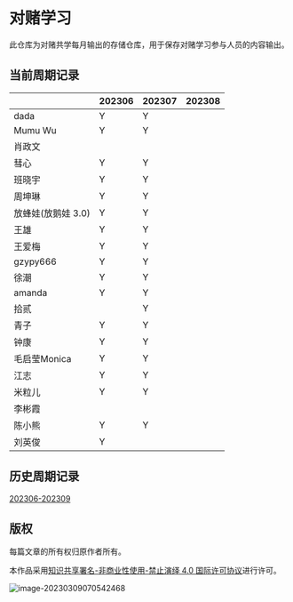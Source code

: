 # 对赌学习

此仓库为对赌共学每月输出的存储仓库，用于保存对赌学习参与人员的内容输出。

## 当前周期记录

|                    | 202306 | 202307 | 202308 |
| ------------------ | ------ | ------ | ------ |
| dada               |  Y      |   Y     |        |
| Mumu Wu            |  Y      |    Y   |        |
| 肖政文             |        |        |        |
| 彗心               |  Y      |  Y      |        |
| 班晓宇             |  Y      |   Y     |        |
| 周坤琳             |  Y      |    Y    |        |
| 放蜂娃(放鹅娃 3.0) |  Y      |     Y  |        |
| 王雄               |  Y      |  Y      |        |
| 王爱梅             | Y       |   Y     |        |
| gzypy666          | Y      |    Y   |        |
| 徐潮              | Y      |    Y   |        |
| amanda            | Y       |   Y    |        |
| 拾贰              |        |   Y    |        |
| 青子              | Y       |  Y      |        |
| 钟康              | Y      |   Y     |        |
| 毛启莹Monica      | Y       |   Y     |        |
| 江志              | Y      |  Y      |        |
| 米粒儿            | Y      | Y |        |
| 李彬霞            |        |        |        |
| 陈小熊            |  Y      |   Y     |        |
| 刘英俊            | Y      |        |        |

## 历史周期记录

[202306-202309](./202306-202309/00.202306-202309.md)

## 版权

每篇文章的所有权归原作者所有。

本作品采用<a rel="license" href="http://creativecommons.org/licenses/by-nc-nd/4.0/">知识共享署名-非商业性使用-禁止演绎 4.0 国际许可协议</a>进行许可。

![image-20230309070542468](https://github.com/coding-newbies-group/programming-co_creation-docs/blob/main/README.assets/image-20230309070542468.png)
